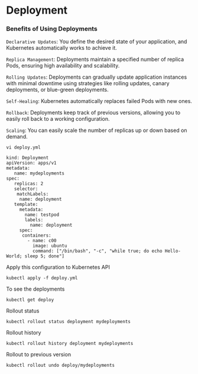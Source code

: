 # Deployment

### Benefits of Using Deployments

`Declarative Updates`: You define the desired state of your application, and Kubernetes automatically works to achieve it.

`Replica Management`: Deployments maintain a specified number of replica Pods, ensuring high availability and scalability.

`Rolling Updates`: Deployments can gradually update application instances with minimal downtime using strategies like rolling updates, canary deployments, or blue-green deployments.

`Self-Healing`: Kubernetes automatically replaces failed Pods with new ones.

`Rollback`: Deployments keep track of previous versions, allowing you to easily roll back to a working configuration. 

`Scaling`: You can easily scale the number of replicas up or down based on demand.   



`vi deploy.yml`

```
kind: Deployment
apiVersion: apps/v1
metadata:
   name: mydeployments
spec:
   replicas: 2
   selector:     
    matchLabels:
     name: deployment
   template:
     metadata:
       name: testpod
       labels:
         name: deployment
     spec:
      containers:
        - name: c00
          image: ubuntu
          command: ["/bin/bash", "-c", "while true; do echo Hello-World; sleep 5; done"]
```
Apply this configuration to Kubernetes API
```
kubectl apply -f deploy.yml
```

To see the deployments
```
kubectl get deploy
```

Rollout status
```
kubectl rollout status deployment mydeployments
```

Rollout history
```
kubectl rollout history deployment mydeployments
```

Rollout to previous version
```
kubectl rollout undo deploy/mydeployments
```
